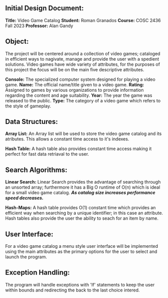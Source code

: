 ## Initial Design Document:

**Title:** Video Game Catalog
**Student:** Roman Granados
**Course:** COSC 2436 Fall 2023
**Professor:** Alan Gandy

## Object:

The project will be centered around a collection of video games; cataloged in efficient ways to nagivate, manage and provide the user with a spedient solutions. Video games have wide variety of attributes, for the purposes of this project the focus will be on the main five descriptive attributes. 

**Console:** The specialized computer system designed for playing a video game.
**Name:** The official name/title given to a video game.
**Rating:** Assigned to games by various organizations to provide information regarding the content and age suitability.
**Year:** The year the game was released to the public.
**Type:** The category of a video game which refers to the style of gameplay.

## Data Structures:

**Array List:** An Array list will be used to store the video game catalog and its atributes. This allows a constant time access to it's indexes. 

**Hash Table:** A hash table also provides constant time access making it perfect for fast data retriaval to the user.

## Search Algorithms:

**Linear Search:** Linear Search provides the advantage of searching through an unsorted array; furthermore it has a Big O runtime of O(n) which is ideal for a small video game catalog. **_As catalog size increases performance speed decreases._**

**Hash-Maps:** A hash table provides O(1) constant time which provides an efficient way when searching by a unique identifier; in this case an attribute. Hash tables also provide the user the ability to seach for an item by name.

## User Interface: 

For a video game catalog a menu style user interface will be implemented using the main attributes as the primary options for the user to select and launch the program.

## Exception Handling:

The program will handle exceptions with 'If' statements to keep the user within bounds and redirecting the back to the last choice intered. 
